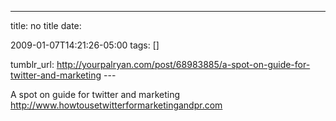 ---
title: no title
date:

 2009-01-07T14:21:26-05:00 
tags:  []

tumblr_url:
http://yourpalryan.com/post/68983885/a-spot-on-guide-for-twitter-and-marketing
\-\--

A spot on guide for twitter and marketing
<http://www.howtousetwitterformarketingandpr.com>
